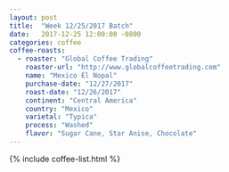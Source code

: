 ```yaml
---
layout: post
title:  "Week 12/25/2017 Batch"
date:   2017-12-25 12:00:00 -0800
categories: coffee
coffee-roasts:
  - roaster: "Global Coffee Trading"
    roaster-url: "http://www.globalcoffeetrading.com"
    name: "Mexico El Nopal"
    purchase-date: "12/27/2017"
    roast-date: "12/26/2017"
    continent: "Central America"
    country: "Mexico"
    varietal: "Typica"
    process: "Washed"
    flavor: "Sugar Cane, Star Anise, Chocolate"
---
```


{% include coffee-list.html %}